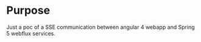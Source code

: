 # Purpose
Just a poc of a SSE communication between angular 4 webapp and Spring 5 webflux services.
